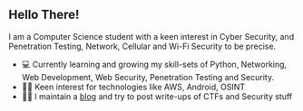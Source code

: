 ## Hello There!

I am a Computer Science student with a keen interest in Cyber Security, and Penetration Testing, Network, Cellular and Wi-Fi Security to be precise. 

- 💻 Currently learning and growing my skill-sets of Python, Networking, Web Development, Web Security, Penetration Testing and Security.
- 🙋🏽 Keen interest for technologies like AWS, Android, OSINT
- ✍🏽 I maintain a [blog](https://sidb.in) and try to post write-ups of CTFs and Security stuff


